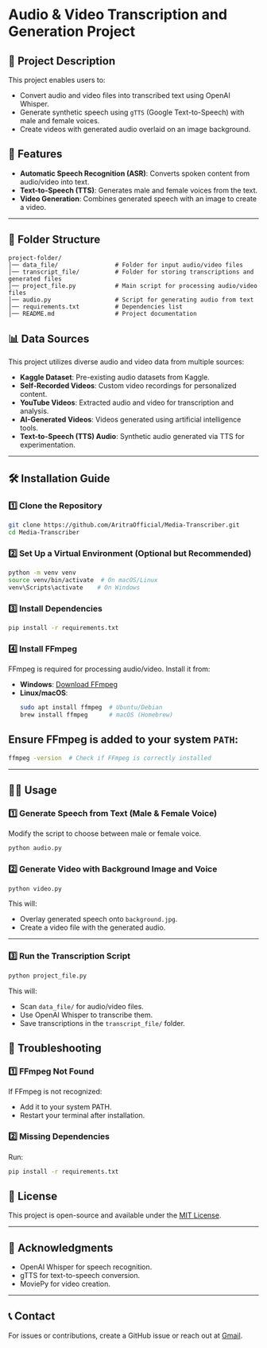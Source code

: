 # Audio & Video Transcription and Generation Project

## 📌 Project Description
This project enables users to:
- Convert audio and video files into transcribed text using OpenAI Whisper.
- Generate synthetic speech using `gTTS` (Google Text-to-Speech) with male and female voices.
- Create videos with generated audio overlaid on an image background.

## 🚀 Features
- **Automatic Speech Recognition (ASR)**: Converts spoken content from audio/video into text.
- **Text-to-Speech (TTS)**: Generates male and female voices from the text.
- **Video Generation**: Combines generated speech with an image to create a video.

---

## 📂 Folder Structure
```
project-folder/
│── data_file/                # Folder for input audio/video files
│── transcript_file/          # Folder for storing transcriptions and generated files
│── project_file.py           # Main script for processing audio/video files
│── audio.py                  # Script for generating audio from text
│── requirements.txt          # Dependencies list
│── README.md                 # Project documentation
```
## 📊 Data Sources  
This project utilizes diverse audio and video data from multiple sources:  
- **Kaggle Dataset**: Pre-existing audio datasets from Kaggle.  
- **Self-Recorded Videos**: Custom video recordings for personalized content.  
- **YouTube Videos**: Extracted audio and video for transcription and analysis.  
- **AI-Generated Videos**: Videos generated using artificial intelligence tools.  
- **Text-to-Speech (TTS) Audio**: Synthetic audio generated via TTS for experimentation.
---

## 🛠️ Installation Guide
### 1️⃣ **Clone the Repository**
```bash
git clone https://github.com/AritraOfficial/Media-Transcriber.git
cd Media-Transcriber
```


### 2️⃣ **Set Up a Virtual Environment (Optional but Recommended)**
```bash
python -m venv venv
source venv/bin/activate  # On macOS/Linux
venv\Scripts\activate    # On Windows
```

### 3️⃣ **Install Dependencies**
```bash
pip install -r requirements.txt
```

### 4️⃣ **Install FFmpeg**
FFmpeg is required for processing audio/video. Install it from:
- **Windows**: [Download FFmpeg](https://www.gyan.dev/ffmpeg/builds/)
- **Linux/macOS**:
  ```bash
  sudo apt install ffmpeg  # Ubuntu/Debian
  brew install ffmpeg      # macOS (Homebrew)
  ```

## Ensure FFmpeg is added to your system `PATH`:
```bash
ffmpeg -version  # Check if FFmpeg is correctly installed
```

---

## 🏃‍♂️ Usage

### **1️⃣ Generate Speech from Text (Male & Female Voice)**
Modify the script to choose between male or female voice.
```bash
python audio.py
```

### **2️⃣ Generate Video with Background Image and Voice**
```bash
python video.py
```
This will:
- Overlay generated speech onto `background.jpg`.
- Create a video file with the generated audio.

---

### **3️⃣ Run the Transcription Script**
```bash
python project_file.py
```
This will:
- Scan `data_file/` for audio/video files.
- Use OpenAI Whisper to transcribe them.
- Save transcriptions in the `transcript_file/` folder.


## 🔧 Troubleshooting
### **1️⃣ FFmpeg Not Found**
If FFmpeg is not recognized:
- Add it to your system PATH.
- Restart your terminal after installation.

### **2️⃣ Missing Dependencies**
Run:
```bash
pip install -r requirements.txt
```

## 📜 License
This project is open-source and available under the [MIT License](LICENSE).

---

## 🙌 Acknowledgments
- OpenAI Whisper for speech recognition.
- gTTS for text-to-speech conversion.
- MoviePy for video creation.

---

## 📞 Contact
For issues or contributions, create a GitHub issue or reach out at [Gmail](mailto:aritra.work.official@gmail.com).

